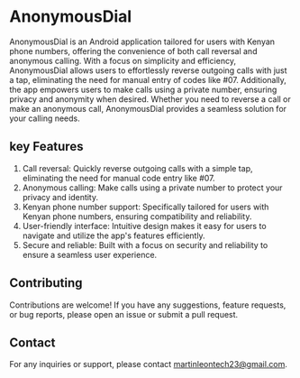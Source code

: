 # AnonymousDial


AnonymousDial is an Android application tailored for users with Kenyan phone numbers, offering the convenience of both call reversal and anonymous calling. With a focus on simplicity and efficiency, AnonymousDial allows users to effortlessly reverse outgoing calls with just a tap, eliminating the need for manual entry of codes like #07. Additionally, the app empowers users to make calls using a private number, ensuring privacy and anonymity when desired. Whether you need to reverse a call or make an anonymous call, AnonymousDial provides a seamless solution for your calling needs.

## key Features
1. Call reversal: Quickly reverse outgoing calls with a simple tap, eliminating the need for manual code entry like #07.
2. Anonymous calling: Make calls using a private number to protect your privacy and identity.
3. Kenyan phone number support: Specifically tailored for users with Kenyan phone numbers, ensuring compatibility and reliability.
4. User-friendly interface: Intuitive design makes it easy for users to navigate and utilize the app's features efficiently.
5. Secure and reliable: Built with a focus on security and reliability to ensure a seamless user experience.

## Contributing

Contributions are welcome! If you have any suggestions, feature requests, or bug reports, please open an issue or submit a pull request.

## Contact

For any inquiries or support, please contact [martinleontech23@gmail.com](mailto:martinleontech23@gmail.com).
